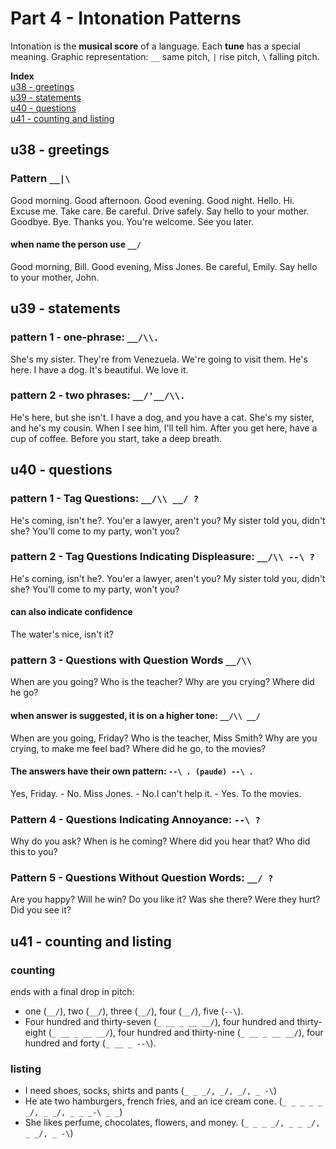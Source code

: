 # Part 4 - Intonation Patterns
Intonation is the **musical score** of a language. 
Each **tune** has a special meaning. Graphic representation: `__` same pitch, `|` rise pitch, `\` falling pitch.

**Index**  
[u38 - greetings](#u38---greetings)  
[u39 - statements](#u39---statements)  
[u40 - questions](#u40---questions)  
[u41 - counting and listing](#u41---counting-and-listing)  

## u38 - greetings
### Pattern `__|\`
Good morning. Good afternoon. Good evening. Good night. Hello. Hi. Excuse me. Take care. Be careful. Drive safely. Say hello to your mother. Goodbye. Bye. Thanks you. You're welcome. See you later.

#### when name the person use `__/`
Good morning, Bill. Good evening, Miss Jones. Be careful, Emily. Say hello to your mother, John.

## u39 - statements
### pattern 1 - one-phrase: `__/\\.`
She's my sister. They're from Venezuela. We're going to visit them. He's here. I have a dog. It's beautiful. We love it.

### pattern 2 - two phrases: `__/'__/\\.`
He's here, but she isn't. I have a dog, and you have a cat. She's my sister, and he's my cousin. When I see him, I'll tell him. After you get here, have a cup of coffee. Before you start, take a deep breath.

## u40 - questions
### pattern 1 - Tag Questions: `__/\\ __/ ?`
He's coming, isn't he?. You'er a lawyer, aren't you? My sister told you, didn't she? You'll come to my party, won't you?

### pattern 2 - Tag Questions Indicating Displeasure: `__/\\ --\ ?`
He's coming, isn't he?. You'er a lawyer, aren't you? My sister told you, didn't she? You'll come to my party, won't you?

#### can also indicate confidence
The water's nice, isn't it?

### pattern 3 - Questions with Question Words `__/\\`
When are you going? Who is the teacher? Why are you crying? Where did he go?

#### when answer is suggested, it is on a higher tone: `__/\\ __/`
When are you going, Friday? Who is the teacher, Miss Smith? Why are you crying, to make me feel bad? Where did he go, to the movies?

#### The answers have their own pattern: `--\ . (paude) --\ .`
Yes, Friday. - No. Miss Jones. - No.I can't help it. - Yes. To the movies.

### Pattern 4 - Questions Indicating Annoyance: `--\ ?`
Why do you ask? When is he coming? Where did you hear that? Who did this to you?

### Pattern 5 - Questions Without Question Words: `__/ ?`
Are you happy? Will he win? Do you like it? Was she there? Were they hurt? Did you see it?

## u41 - counting and listing
### counting
ends with a final drop in pitch: 
- one (`__/`), two (`__/`), three (`__/`), four (`__/`), five (`--\`).
- Four hundred and thirty-seven (`_ __ _ __ __/`), four hundred and thirty-eight (`_ __ _ __ __/`), four hundred and thirty-nine (`_ __ _ __ __/`), four hundred and forty (`_ __ _ --\`).

### listing
- I need shoes, socks, shirts and pants (`_ _ _/, _/, _/, _ -\`)
- He ate two hamburgers, french fries, and an ice cream cone. (`_ _ _ _ _ _/, _ _/, _ _ _-\ _ _`)
- She likes perfume, chocolates, flowers, and money. (`_ _ _ _/, _ _ _/, _ _/, _ -\`)
